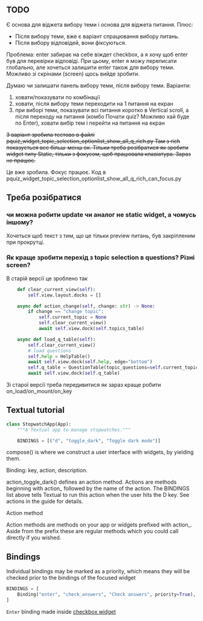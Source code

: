 ## TODO

Є основа для віджета вибору теми і основа для віджета питання. Плюс:

* Після вибору теми, вже є варіант спрацювання вибору питань.
* Після вибору відповідей, вони фіксуються.

Проблема: enter забирає на себе віждет checkbox, а я хочу щоб enter був для
перевірки відповіді.  При цьому, enter я можу переписати глобально, але
хочеться залишити enter також для вибору теми.
Можливо зі скрінами (screen) щось вийде зробити.

Думаю чи залишати панель вибору теми, після вибору теми.
Варіанти:

1. ховати/показувати по комбінації
2. ховати, після вибору теми переходити на 1 питання на екран
3. при виборі теми, показувати всі питання коротко в Vertical scroll, а після
   переходу на питання (комбо Почати quiz? Можливо хай буде по Enter), ховати
   вибір тем і перейти на питання на екран

~~3 варіант зробила тестово в файлі pquiz_widget_topic_selection_optionlist_show_all_q_rich.py
Там з rich показується все більш-менш ок. Тільки треба розібратися як зробити
widget типу Static, тільки з фокусом, щоб працювала клавіатура. Зараз не працює.~~

Це вже зробила. Фокус працює. Код в pquiz_widget_topic_selection_optionlist_show_all_q_rich_can_focus.py


## Треба розібратися

### чи можна робити update чи аналог не static widget, а чомусь іншому?

Хочеться щоб текст з тим, що це тільки preview питань, був закріпленим при прокрутці.

### Як краще зробити перехід з topic selection в questions? Різні screen?

В старій версії це зроблено так

```python
    def clear_current_view(self):
        self.view.layout.docks = []

    async def action_change(self, change: str) -> None:
        if change == "change topic":
            self.current_topic = None
            self.clear_current_view()
            await self.view.dock(self.topics_table)

    async def load_q_table(self):
        self.clear_current_view()
        # load questions
        self.help = HelpTable()
        await self.view.dock(self.help, edge="bottom")
        self.q_table = QuestionTable(topic_questions=self.current_topic_questions)
        await self.view.dock(self.q_table)

```

Зі старої версії треба передивитися як зараз краще робити on_load/on_mount/on_key


## Textual tutorial

```python
class StopwatchApp(App):
    """A Textual app to manage stopwatches."""

    BINDINGS = [("d", "toggle_dark", "Toggle dark mode")]
```

compose() is where we construct a user interface with widgets, by yielding them.

Binding: key, action, description.

action_toggle_dark() defines an action method. Actions are methods beginning
with action_ followed by the name of the action. The BINDINGS list above tells
Textual to run this action when the user hits the D key. See actions in the
guide for details.

Action method

Action methods are methods on your app or widgets prefixed with action_. Aside
from the prefix these are regular methods which you could call directly if you
wished.

## Bindings

Individual bindings may be marked as a priority, which means they will be
checked prior to the bindings of the focused widget

```python
BINDINGS = [
	Binding("enter", "check_answers", "Check answers", priority=True),
]
```

`Enter` binding made inside [checkbox widget](https://textual.textualize.io/widgets/checkbox/)
